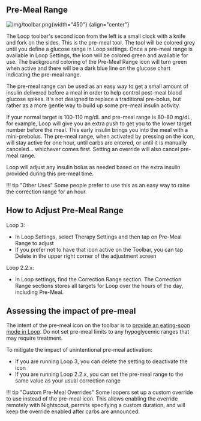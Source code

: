 ## Pre-Meal Range

![img/toolbar.png](img/toolbar.png){width="450"}
{align="center"}

The Loop toolbar's second icon from the left is a small clock with a knife and fork on the sides. This is the pre-meal tool.  The tool will be colored grey until you define a glucose range in Loop settings.  Once a pre-meal range is available in Loop Settings, the icon will be colored green and available for use. The background coloring of the Pre-Meal Range icon will turn green when active and there will be a dark blue line on the glucose chart indicating the pre-meal range.

The pre-meal range can be used as an easy way to get a small amount of insulin delivered before a meal in order to help control post-meal blood glucose spikes. It's not designed to replace a traditional pre-bolus, but rather as a more gentle way to build up some pre-meal insulin activity.

If your normal target is 100-110 mg/dL and pre-meal range is 80-80 mg/dL, for example, Loop will give you an extra push to get you to the lower target number before the meal. This early insulin brings you into the meal with a mini-prebolus. The pre-meal range, when activated by pressing on the icon, will stay active for one hour, until carbs are entered, or until it is manually canceled... whichever comes first. Setting an override will also cancel pre-meal range.

Loop will adjust any insulin bolus as needed based on the extra insulin provided during this pre-meal time.

!!! tip "Other Uses"
    Some people prefer to use this as an easy way to raise the correction range for an hour.

## How to Adjust Pre-Meal Range

Loop 3:

* In Loop Settings, select Therapy Settings and then tap on Pre-Meal Range to adjust
* If you prefer not to have that icon active on the Toolbar, you can tap Delete in the upper right corner of the adjustment screen

Loop 2.2.x:

* In Loop settings, find the Correction Range section.  The Correction Range
sections stores all targets for Loop over the hours of the day, including
Pre-Meal.


## Assessing the impact of pre-meal

The intent of the pre-meal icon on the toolbar is to [provide an eating-soon mode in Loop](https://diyps.org/2016/07/11/picture-this-how-to-do-eating-soon-mode/).
Do not set pre-meal limits to
any hypoglycemic ranges that may require treatment.

To mitigate the impact of unintentional pre-meal activation:

* If you are running Loop 3, you can delete the setting to deactivate the icon
* If you are running Loop 2.2.x, you can set the pre-meal range to the same value as your usual correction range

!!! tip "Custom Pre-Meal Overrides"
Some loopers set up a custom override to use instead of the pre-meal icon.  This allows enabling the override remotely with Nightscout, permits specifying a custom duration, and will keep the override enabled after carbs are announced.
